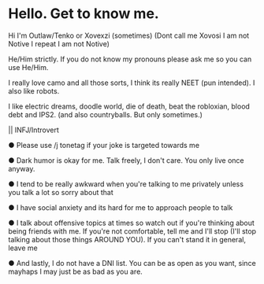 # Hello. Get to know me.
Hi I'm Outlaw/Tenko or Xovexzi (sometimes) (Dont call me Xovosi I am not Notive I repeat I am not Notive)

He/Him strictly. If you do not know my pronouns please ask me so you can use He/Him.

I really love camo and all those sorts, I think its really NEET (pun intended). I also like robots.

I like electric dreams, doodle world, die of death, beat the robloxian, blood debt and IPS2. (and also countryballs. But only sometimes.)

|| INFJ/Introvert

●  Please use /j tonetag if your joke is targeted towards me

●  Dark humor is okay for me. Talk freely, I don't care. You only live once anyway.

●  I tend to be really awkward when you're talking to me privately unless you talk a lot so sorry about that

●  I have social anxiety and its hard for me to approach people to talk

●  I talk about offensive topics at times so watch out if you're thinking about being friends with me. If you're not comfortable, tell me and I'll stop (I'll stop talking about those things AROUND YOU). If you can't stand it in general, leave me

● And lastly, I do not have a DNI list. You can be as open as you want, since mayhaps I may just be as bad as you are.
